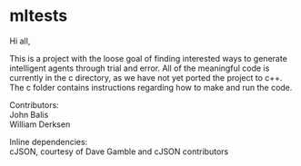 # mltests

Hi all,

This is a project with the loose goal of finding interested ways to generate intelligent agents through trial and error. 
All of the meaningful code is currently in the c directory, as we have not yet ported the project to c++. The c folder contains 
instructions regarding how to make and run the code. 

Contributors:  
John Balis   
William Derksen  

Inline dependencies:  
cJSON, courtesy of Dave Gamble and cJSON contributors

